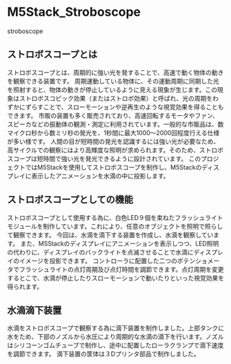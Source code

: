 # M5Stack_Stroboscope
stroboscope


## ストロボスコープとは

ストロボスコープとは、周期的に強い光を発することで、高速で動く物体の動きを観察できる装置です。 周期運動している物体に、その運動周期に同期した光を照射すると、物体の動きが停止しているように見える現象が生じます。この現象はストロボスコピック効果（またはストロボ効果）と呼ばれ、光の周期をわずかにずらすことで、スローモーションや逆再生のような視覚効果を得ることもできます。 市販の装置も多く販売されており、高速回転するモータやファン、スピーカなどの振動体の観測・測定に利用されています。一般的な市販品は、数マイクロ秒から数ミリ秒の発光を、1秒間に最大1000〜2000回程度行える仕様が多い様です。 人間の目が短時間の発光を認識するには強い光が必要なため、高サイクルでの観察にはより高輝度な照明が求められます。そのため、ストロボスコープは短時間で強い光を発光できるように設計されています。 このプロジェクトではM5Stackを使用してストロボスコープを制作し、M5Stackのディスプレイに表示したアニメーションを水滴の中に投影します。

## ストロボスコープとしての機能

ストロボスコープとして使用する為に、白色LED９個を束ねたフラッシュライトモジュールを制作しています。これにより、任意のオブジェクトを照明で照らして観察できます。
今回は、水滴を滴下する装置を作成し、水滴を観察しています。
また、MSStackのディスプレイにアニメーションを表示しつつ、LED照明の代わりに、ディスプレイのバックライトを点滅させることで水滴にディスプレイのイメージを投影できます。
コントローラに配置した二つのポテンショメータでフラッシュライトの点灯周期及び点灯時間を調節できます。点灯周期を変更するとこで、水滴が停止したりスローモーションで動いたりといった視覚効果を得られます。

## 水滴滴下装置

水滴をストロボスコープで観察する為に滴下装置を制作しました。上部タンクに水をため、下部のノズルから水圧により周期的な水滴の滴下を行います。ノズルはシリコーンゴムチューブで制作し、途中に配置したローラクランプで滴下速度を調節できます。
滴下装置の筐体は３Dプリンタ部品で制作しました。

